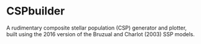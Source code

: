 # CSPbuilder
A rudimentary composite stellar population (CSP) generator and plotter, built using the 2016 version of the Bruzual and Charlot (2003) SSP models.

